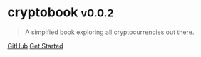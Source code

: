 <!-- ![logo](_media/cryptobook.svg) -->

# cryptobook <small>v0.0.2</small>

> A simplfied book exploring all cryptocurrencies out there.

[GitHub](https://github.com/etsk/cryptobook)
[Get Started](#purpose)